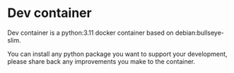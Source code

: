 # Dev container

Dev container is a python:3.11 docker container based on debian:bullseye-slim.

You can install any python package you want to support your development, please share back any improvements you make to the container.